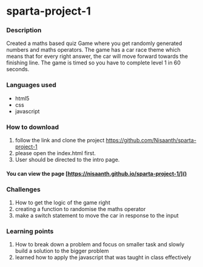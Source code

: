 # sparta-project-1
### Description
Created a maths based quiz Game where you get randomly generated numbers and maths operators. The game has a car race theme which means that for every right answer, the car will move forward towards the finishing line. The game is timed so you have to complete level 1 in 60 seconds. 

### Languages used
* html5
* css
* javascript

### How to download
1. follow the link and clone the project https://github.com/Nisaanth/sparta-project-1
2. please open the index.html first. 
3. User should be directed to the intro page. 


#### You can view the page [https://nisaanth.github.io/sparta-project-1/]()

### Challenges 
1. How to get the logic of the game right  
2. creating a function to randomise the maths operator
3. make a switch statement to move the car in response to the input 


### Learning points
1. How to break down a problem and focus on smaller task and slowly build a solution to the bigger problem 
2. learned how to apply the javascript that was taught in class effectively
